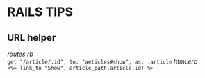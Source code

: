 # RAILS TIPS

## URL helper

_routes.rb_  
```get "/article/:id", to: "aeticles#show", as: :article```
_html.erb_  
``` <%= link_to "Show", article_path(article.id) %> ```